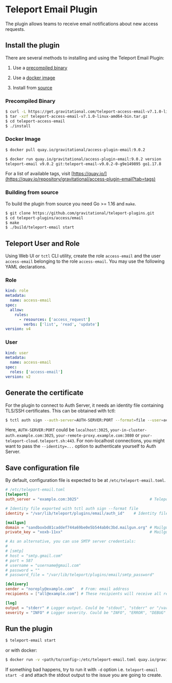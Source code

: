 # Teleport Email Plugin

The plugin allows teams to receive email notifications about new access requests.

## Install the plugin

There are several methods to installing and using the Teleport Email Plugin:

1. Use a [precompiled binary](#precompiled-binary)

2. Use a [docker image](#docker-image)

3. Install from [source](#building-from-source)

### Precompiled Binary

```bash
$ curl -L https://get.gravitational.com/teleport-access-email-v7.1.0-linux-amd64-bin.tar.gz
$ tar -xzf teleport-access-email-v7.1.0-linux-amd64-bin.tar.gz
$ cd teleport-access-email
$ ./install
```

### Docker Image
```bash
$ docker pull quay.io/gravitational/access-plugin-email:9.0.2
```

```bash
$ docker run quay.io/gravitational/access-plugin-email:9.0.2 version
teleport-email v9.0.2 git:teleport-email-v9.0.2-0-g9e149895 go1.17.8
```

For a list of available tags, visit [https://quay.io/](https://quay.io/repository/gravitational/access-plugin-email?tab=tags)

### Building from source

To build the plugin from source you need Go >= 1.16 and `make`.

```bash
$ git clone https://github.com/gravitational/teleport-plugins.git
$ cd teleport-plugins/access/email
$ make
$ ./build/teleport-email start
```

## Teleport User and Role

Using Web UI or `tctl` CLI utility, create the role `access-email` and the user `access-email` belonging to the role `access-email`. You may use the following YAML declarations.

### Role

```yaml
kind: role
metadata:
  name: access-email
spec:
  allow:
    rules:
      - resources: ['access_request']
        verbs: ['list', 'read', 'update']
version: v4
```

### User

```yaml
kind: user
metadata:
  name: access-email
spec:
  roles: ['access-email']
version: v2
```

## Generate the certificate

For the plugin to connect to Auth Server, it needs an identity file containing TLS/SSH certificates. This can be obtained with tctl:

```bash
$ tctl auth sign --auth-server=AUTH-SERVER:PORT --format=file --user=access-email --out=/var/lib/teleport/plugins/email/auth_id --ttl=8760h
```

Here, `AUTH-SERVER:PORT` could be `localhost:3025`, `your-in-cluster-auth.example.com:3025`, `your-remote-proxy.example.com:3080` or `your-teleport-cloud.teleport.sh:443`. For non-localhost connections, you might want to pass the `--identity=...` option to authenticate yourself to Auth Server.

## Save configuration file

By default, configuration file is expected to be at `/etc/teleport-email.toml`.

```toml
# /etc/teleport-email.toml
[teleport]
auth_server = "example.com:3025"                               # Teleport Auth/Proxy/Tunnel Server Address

# Identity file exported with tctl auth sign --format file
identity = "/var/lib/teleport/plugins/email/auth_id"    # Identity file

[mailgun]
domain = "sandboxbd81caddef744a69be0e5b544ab0c3bd.mailgun.org" # Mailgun domain name
private_key = "xoxb-11xx"                                      # Mailgun private key

# As an alternative, you can use SMTP server credentials:
#
# [smtp]
# host = "smtp.gmail.com"
# port = 587
# username = "username@gmail.com"
# password = ""
# password_file = "/var/lib/teleport/plugins/email/smtp_password"

[delivery]
sender = "noreply@example.com"   # From: email address
recipients = ["all@example.com"] # These recipients will receive all review requests

[log]
output = "stderr" # Logger output. Could be "stdout", "stderr" or "/var/lib/teleport/email.log"
severity = "INFO" # Logger severity. Could be "INFO", "ERROR", "DEBUG" or "WARN".
```

## Run the plugin

```bash
$ teleport-email start
```

or with docker:

```bash
$ docker run -v <path/to/config>:/etc/teleport-email.toml quay.io/gravitational/access-plugin-email:9.0.2 start
```

If something bad happens, try to run it with `-d` option i.e. `teleport-email start -d` and attach the stdout output to the issue you are going to create.

